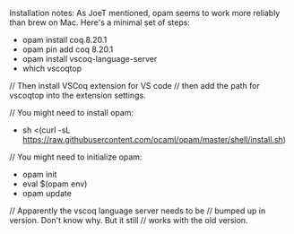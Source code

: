 Installation notes: As JoeT mentioned, opam seems to work more reliably than brew on Mac.
Here's a minimal set of steps:
* opam install coq.8.20.1
* opam pin add coq 8.20.1
* opam install vscoq-language-server
* which vscoqtop

// Then install VSCoq extension for VS code
// then add the path for vscoqtop into the extension settings.

// You might need to install opam:
* sh <(curl -sL https://raw.githubusercontent.com/ocaml/opam/master/shell/install.sh)

// You might need to initialize opam:
* opam init
* eval $(opam env)
* opam update

// Apparently the vscoq language server needs to be
// bumped up in version. Don't know why. But it still 
// works with the old version.